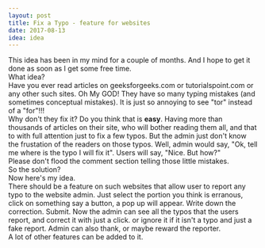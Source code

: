 ```yaml
---
layout: post
title: Fix a Typo - feature for websites
date: 2017-08-13
idea: idea
---
```


This idea has been in my mind for a couple of months. And I hope to get it done as soon as I get some free time.<br>
What idea?<br>
Have you ever read articles on geeksforgeeks.com or tutorialspoint.com or any other such sites. Oh My GOD! They have so many typing mistakes (and sometimes conceptual mistakes). It is just so annoying to see "tor" instead of a "for"!!!<br>
Why don't they fix it? Do you think that is <b>easy</b>. Having more than thousands of articles on their site, who will bother reading them all, and that to with full attention just to fix a few typos. But the admin just don't know the frustation of the readers on those typos. Well, admin would say, "Ok, tell me where is the typo I will fix it". Users will say, "Nice. But how?"<br>
Please don't flood the comment section telling those little mistakes.<br>
So the solution?<br>
Now here's my idea.<br>
There should be a feature on such websites that allow user to report any typo to the website admin. Just select the portion you think is erranous, click on something say a button, a pop up will appear. Write down the correction. Submit. Now the admin can see all the typos that the users report, and correct it with just a click. or ignore it if it isn't a typo and just a fake report. Admin can also thank, or maybe reward the reporter. <br>
A lot of other features can be added to it.
